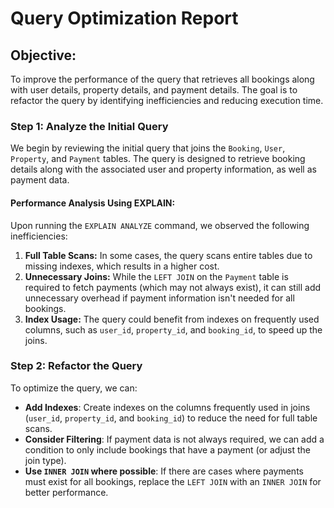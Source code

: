 # Query Optimization Report

## Objective:

To improve the performance of the query that retrieves all bookings along with user details, property details, and payment details. The goal is to refactor the query by identifying inefficiencies and reducing execution time.

### Step 1: Analyze the Initial Query

We begin by reviewing the initial query that joins the `Booking`, `User`, `Property`, and `Payment` tables. The query is designed to retrieve booking details along with the associated user and property information, as well as payment data.

#### Performance Analysis Using EXPLAIN:

Upon running the `EXPLAIN ANALYZE` command, we observed the following inefficiencies:

1. **Full Table Scans:** In some cases, the query scans entire tables due to missing indexes, which results in a higher cost.
2. **Unnecessary Joins:** While the `LEFT JOIN` on the `Payment` table is required to fetch payments (which may not always exist), it can still add unnecessary overhead if payment information isn't needed for all bookings.
3. **Index Usage:** The query could benefit from indexes on frequently used columns, such as `user_id`, `property_id`, and `booking_id`, to speed up the joins.

### Step 2: Refactor the Query

To optimize the query, we can:

- **Add Indexes**: Create indexes on the columns frequently used in joins (`user_id`, `property_id`, and `booking_id`) to reduce the need for full table scans.
- **Consider Filtering**: If payment data is not always required, we can add a condition to only include bookings that have a payment (or adjust the join type).
- **Use `INNER JOIN` where possible**: If there are cases where payments must exist for all bookings, replace the `LEFT JOIN` with an `INNER JOIN` for better performance.
